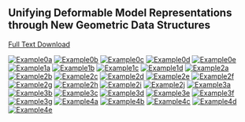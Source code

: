 ## Unifying Deformable Model Representations through New Geometric Data Structures
[Full Text Download](http://cs.jhu.edu/~blake/docs/blake_lucas_thesis.pdf)

[![Example0a](https://github.com/bclucas/PhD-Thesis/blob/master/imagesci/src/docs/Example0a.jpg)](https://github.com/bclucas/PhD-Thesis/blob/master/imagesci/src/org/imagesci/demo/Example0a_image2d.java)
[![Example0b](https://github.com/bclucas/PhD-Thesis/blob/master/imagesci/src/docs/Example0b.jpg)](https://github.com/bclucas/PhD-Thesis/blob/master/imagesci/src/org/imagesci/demo/Example0b_image3d.java)
[![Example0c](https://github.com/bclucas/PhD-Thesis/blob/master/imagesci/src/docs/Example0c.jpg)](https://github.com/bclucas/PhD-Thesis/blob/master/imagesci/src/org/imagesci/demo/Example0c_image4d.java)
[![Example0d](https://github.com/bclucas/PhD-Thesis/blob/master/imagesci/src/docs/Example0d.jpg)](https://github.com/bclucas/PhD-Thesis/blob/master/imagesci/src/org/imagesci/demo/Example0d_mesh2springls.java)
[![Example0e](https://github.com/bclucas/PhD-Thesis/blob/master/imagesci/src/docs/Example0e.jpg)](https://github.com/bclucas/PhD-Thesis/blob/master/imagesci/src/org/imagesci/demo/Example0e_mesh2muscle.java)
[![Example1a](https://github.com/bclucas/PhD-Thesis/blob/master/imagesci/src/docs/Example1a.jpg)](https://github.com/bclucas/PhD-Thesis/blob/master/imagesci/src/org/imagesci/demo/Example1a_gac2d.java)
[![Example1b](https://github.com/bclucas/PhD-Thesis/blob/master/imagesci/src/docs/Example1b.jpg)](https://github.com/bclucas/PhD-Thesis/blob/master/imagesci/src/org/imagesci/demo/Example1b_gac2d.java)
[![Example1c](https://github.com/bclucas/PhD-Thesis/blob/master/imagesci/src/docs/Example1c.jpg)](https://github.com/bclucas/PhD-Thesis/blob/master/imagesci/src/org/imagesci/demo/Example1c_gac3d.java)
[![Example1d](https://github.com/bclucas/PhD-Thesis/blob/master/imagesci/src/docs/Example1d.jpg)](https://github.com/bclucas/PhD-Thesis/blob/master/imagesci/src/org/imagesci/demo/Example1d_gac3d.java)
[![Example2a](https://github.com/bclucas/PhD-Thesis/blob/master/imagesci/src/docs/Example2a.jpg)](https://github.com/bclucas/PhD-Thesis/blob/master/imagesci/src/org/imagesci/demo/Example2a_mogac2d.java)
[![Example2b](https://github.com/bclucas/PhD-Thesis/blob/master/imagesci/src/docs/Example2b.jpg)](https://github.com/bclucas/PhD-Thesis/blob/master/imagesci/src/org/imagesci/demo/Example2b_mogac2d.java)
[![Example2c](https://github.com/bclucas/PhD-Thesis/blob/master/imagesci/src/docs/Example2c.jpg)](https://github.com/bclucas/PhD-Thesis/blob/master/imagesci/src/org/imagesci/demo/Example2c_wemogac2d.java)
[![Example2d](https://github.com/bclucas/PhD-Thesis/blob/master/imagesci/src/docs/Example2d.jpg)](https://github.com/bclucas/PhD-Thesis/blob/master/imagesci/src/org/imagesci/demo/Example2d_wemogac2d.java)
[![Example2e](https://github.com/bclucas/PhD-Thesis/blob/master/imagesci/src/docs/Example2e.jpg)](https://github.com/bclucas/PhD-Thesis/blob/master/imagesci/src/org/imagesci/demo/Example2e_mogac3d.java)
[![Example2f](https://github.com/bclucas/PhD-Thesis/blob/master/imagesci/src/docs/Example2f.jpg)](https://github.com/bclucas/PhD-Thesis/blob/master/imagesci/src/org/imagesci/demo/Example2f_mogac3d.java)
[![Example2g](https://github.com/bclucas/PhD-Thesis/blob/master/imagesci/src/docs/Example2g.jpg)](https://github.com/bclucas/PhD-Thesis/blob/master/imagesci/src/org/imagesci/demo/Example2g_wemogac3d.java)
[![Example2h](https://github.com/bclucas/PhD-Thesis/blob/master/imagesci/src/docs/Example2h.jpg)](https://github.com/bclucas/PhD-Thesis/blob/master/imagesci/src/org/imagesci/demo/Example2h_macwe2d.java)
[![Example2i](https://github.com/bclucas/PhD-Thesis/blob/master/imagesci/src/docs/Example2i.jpg)](https://github.com/bclucas/PhD-Thesis/blob/master/imagesci/src/org/imagesci/demo/Example2i_macwe2d.java)
[![Example2j](https://github.com/bclucas/PhD-Thesis/blob/master/imagesci/src/docs/Example2j.jpg)](https://github.com/bclucas/PhD-Thesis/blob/master/imagesci/src/org/imagesci/demo/Example2j_macwe3d.java)
[![Example3a](https://github.com/bclucas/PhD-Thesis/blob/master/imagesci/src/docs/Example3a.jpg)](https://github.com/bclucas/PhD-Thesis/blob/master/imagesci/src/org/imagesci/demo/Example3a_springls2d.java)
[![Example3b](https://github.com/bclucas/PhD-Thesis/blob/master/imagesci/src/docs/Example3b.jpg)](https://github.com/bclucas/PhD-Thesis/blob/master/imagesci/src/org/imagesci/demo/Example3b_springls2d.java)
[![Example3c](https://github.com/bclucas/PhD-Thesis/blob/master/imagesci/src/docs/Example3c.jpg)](https://github.com/bclucas/PhD-Thesis/blob/master/imagesci/src/org/imagesci/demo/Example3c_springls3d.java)
[![Example3d](https://github.com/bclucas/PhD-Thesis/blob/master/imagesci/src/docs/Example3d.jpg)](https://github.com/bclucas/PhD-Thesis/blob/master/imagesci/src/org/imagesci/demo/Example3d_springls3d.java)
[![Example3e](https://github.com/bclucas/PhD-Thesis/blob/master/imagesci/src/docs/Example3e.jpg)](https://github.com/bclucas/PhD-Thesis/blob/master/imagesci/src/org/imagesci/demo/Example3e_springls3d.java)
[![Example3f](https://github.com/bclucas/PhD-Thesis/blob/master/imagesci/src/docs/Example3f.jpg)](https://github.com/bclucas/PhD-Thesis/blob/master/imagesci/src/org/imagesci/demo/Example3f_enright128.java)
[![Example3g](https://github.com/bclucas/PhD-Thesis/blob/master/imagesci/src/docs/Example3g.jpg)](https://github.com/bclucas/PhD-Thesis/blob/master/imagesci/src/org/imagesci/demo/Example3g_enright256.java)
[![Example4a](https://github.com/bclucas/PhD-Thesis/blob/master/imagesci/src/docs/Example4a.jpg)](https://github.com/bclucas/PhD-Thesis/blob/master/imagesci/src/org/imagesci/demo/Example4a_muscle2d.java)
[![Example4b](https://github.com/bclucas/PhD-Thesis/blob/master/imagesci/src/docs/Example4b.jpg)](https://github.com/bclucas/PhD-Thesis/blob/master/imagesci/src/org/imagesci/demo/Example4b_muscle3d.java)
[![Example4c](https://github.com/bclucas/PhD-Thesis/blob/master/imagesci/src/docs/Example4c.jpg)](https://github.com/bclucas/PhD-Thesis/blob/master/imagesci/src/org/imagesci/demo/Example4c_muscle2d.java)
[![Example4d](https://github.com/bclucas/PhD-Thesis/blob/master/imagesci/src/docs/Example4d.jpg)](https://github.com/bclucas/PhD-Thesis/blob/master/imagesci/src/org/imagesci/demo/Example4d_muscle_acwe2d.java)
[![Example4e](https://github.com/bclucas/PhD-Thesis/blob/master/imagesci/src/docs/Example4e.jpg)](https://github.com/bclucas/PhD-Thesis/blob/master/imagesci/src/org/imagesci/demo/Example4e_muscle_deform.java)

